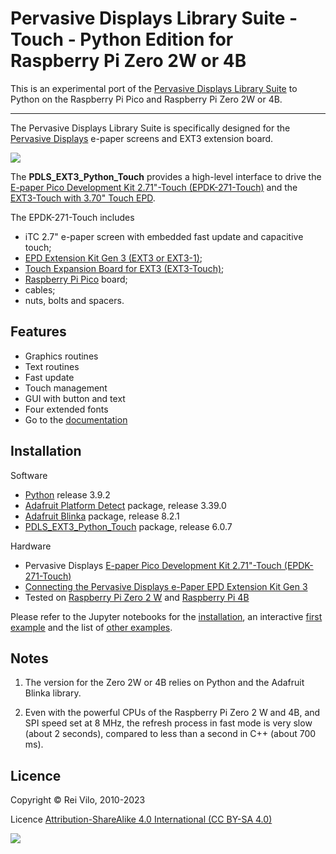 # Pervasive Displays Library Suite - Touch - Python Edition for Raspberry Pi Zero 2W or 4B

This is an experimental port of the [Pervasive Displays Library Suite](https://github.com/rei-vilo/PDLS_EXT3_Basic_Touch) to Python on the Raspberry Pi Pico and Raspberry Pi Zero 2W or 4B.

---

The Pervasive Displays Library Suite is specifically designed for the [Pervasive Displays](https://www.pervasivedisplays.com) e-paper screens and EXT3 extension board.

![](https://pdls.pervasivedisplays.com/userguide/img/Logo_PDI_text_320.png)

The **PDLS\_EXT3\_Python\_Touch** provides a high-level interface to drive the [E-paper Pico Development Kit 2.71"-Touch (EPDK-271-Touch)](https://www.pervasivedisplays.com/product/touch-expansion-board-ext3-touch/#tab-3) and the [EXT3-Touch with 3.70" Touch EPD](https://www.pervasivedisplays.com/product/touch-expansion-board-ext3-touch/#tab-2).

The EPDK-271-Touch includes

+ iTC 2.7" e-paper screen with embedded fast update and capacitive touch;
+ [EPD Extension Kit Gen 3 (EXT3 or EXT3-1)](https://www.pervasivedisplays.com/product/epd-extension-kit-gen-3-EXT3/);
+ [Touch Expansion Board for EXT3 (EXT3-Touch)](https://www.pervasivedisplays.com/product/touch-expansion-board-ext3-touch/); 
+ [Raspberry Pi Pico](https://www.raspberrypi.com/products/raspberry-pi-pico/) board;
+ cables; 
+ nuts, bolts and spacers.

## Features

+ Graphics routines
+ Text routines
+ Fast update
+ Touch management
+ GUI with button and text
+ Four extended fonts
+ Go to the [documentation](https://rei-vilo.github.io/PDLS_EXT3_Basic_Documentation/index.html) 

## Installation

Software

+ [Python](https://www.python.org/downloads/) release 3.9.2
+ [Adafruit Platform Detect](https://github.com/adafruit/Adafruit_Python_PlatformDetect) package, release 3.39.0
+ [Adafruit Blinka](https://learn.adafruit.com/circuitpython-on-raspberrypi-linux/installing-circuitpython-on-raspberry-pi#update-your-pi-and-python-2993452) package, release 8.2.1
+ [PDLS_EXT3_Python_Touch](https://github.com/rei-vilo/PDLS_EXT3_Python_Touch) package, release 6.0.7


Hardware

+ Pervasive Displays [E-paper Pico Development Kit 2.71"-Touch (EPDK-271-Touch)](https://www.pervasivedisplays.com/product/touch-expansion-board-ext3-touch/#tab-3)
+ [Connecting the Pervasive Displays e-Paper EPD Extension Kit Gen 3](https://embeddedcomputing.weebly.com/connecting-the-e-paper-epd-extension-kit-gen-3.html)
+ Tested on [Raspberry Pi Zero 2 W](https://www.raspberrypi.com/products/raspberry-pi-zero-2-w/) and [Raspberry Pi 4B](https://www.raspberrypi.com/products/raspberry-pi-4-model-b/)

Please refer to the Jupyter notebooks for the [installation](./Notebook%20-%20Installation.ipynb), an interactive [first example](./Notebook%20-%20First%20Example.ipynb) and the list of [other examples](./examples/Notebook%20-%20Other%20Examples.ipynb).

## Notes

1. The version for the Zero 2W or 4B relies on Python and the Adafruit Blinka library. 

1. Even with the powerful CPUs of the Raspberry Pi Zero 2 W and 4B, and SPI speed set at 8 MHz, the refresh process in fast mode is very slow (about 2 seconds), compared to less than a second in C++ (about 700 ms).

## Licence

Copyright &copy; Rei Vilo, 2010-2023

Licence [Attribution-ShareAlike 4.0 International (CC BY-SA 4.0)](./LICENCE.md)

![](./by-nc-sa.svg)

